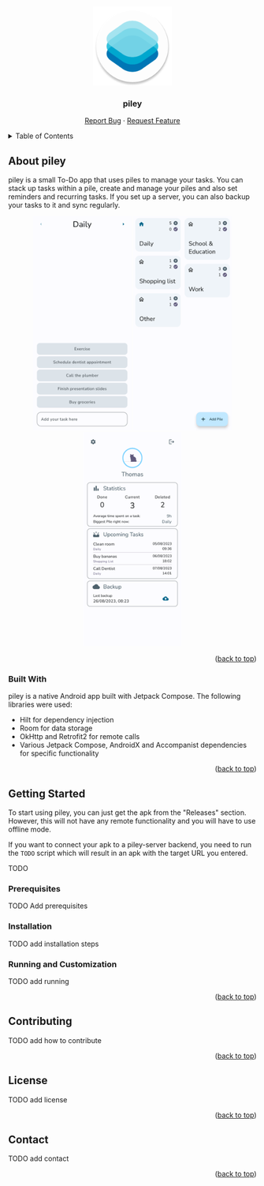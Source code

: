 <a name="readme-top"></a>
<!-- READme template from: https://github.com/othneildrew/Best-README-Template
 MIT License Copyright (c) 2021 Othneil Drew -->


<br />
<div align="center">
  <a href="https://github.com/justdeko/piley">
    <img src="app/src/main/res/mipmap-xxxhdpi/ic_launcher_round.webp" alt="Logo" width="160" height="160">
  </a>

<h3 align="center">piley</h3>

  <p align="center">
    <a href="https://github.com/justdeko/piley/issues">Report Bug</a>
    ·
    <a href="https://github.com/justdeko/piley/issues">Request Feature</a>
  </p>
</div>



<!-- TABLE OF CONTENTS -->
<details>
  <summary>Table of Contents</summary>
  <ol>
    <li>
      <a href="#about-piley">About piley</a>
      <ul>
        <li><a href="#tools-used">Tools used</a></li>
      </ul>
    </li>
    <li>
      <a href="#getting-started">Getting Started</a>
      <ul>
        <li><a href="#prerequisites">Prerequisites</a></li>
        <li><a href="#installation">Installation</a></li>
        <li><a href="#running-and-customization">Running and Customization</a></li>
      </ul>
    </li>
    <li><a href="#contributing">Contributing</a></li>
    <li><a href="#license">License</a></li>
    <li><a href="#contact">Contact</a></li>
  </ol>
</details>

## About piley

piley is a small To-Do app that uses piles to manage your tasks. You can stack up tasks within a
pile, create and manage your piles and also set reminders and recurring tasks. If you set up a
server, you can also backup your tasks to it and sync regularly.

<div align="center">
  <p>
    <img src="app/src/main/res/drawable/pile_screen_demo.png" width="200" />
    <img src="app/src/main/res/drawable/pile_overview_screen_demo.png" width="200" /> 
    <img src="app/src/main/res/drawable/profile_screen_demo.png" width="200" />
  </p>
</div>

<p align="right">(<a href="#readme-top">back to top</a>)</p>

### Built With

piley is a native Android app built with Jetpack Compose. The following libraries were used:

* Hilt for dependency injection
* Room for data storage
* OkHttp and Retrofit2 for remote calls
* Various Jetpack Compose, AndroidX and Accompanist dependencies for specific functionality

<p align="right">(<a href="#readme-top">back to top</a>)</p>

## Getting Started

To start using piley, you can just get the apk from the "Releases" section. However, this will not
have any remote functionality and you will have to use offline mode.

If you want to connect your apk to a piley-server backend, you need to run the `TODO` script which
will result in an apk with the target URL you entered.

TODO

### Prerequisites

TODO Add prerequisites

### Installation

TODO add installation steps

### Running and Customization

TODO add running

<p align="right">(<a href="#readme-top">back to top</a>)</p>

## Contributing

TODO add how to contribute

<p align="right">(<a href="#readme-top">back to top</a>)</p>

## License

TODO add license

<p align="right">(<a href="#readme-top">back to top</a>)</p>

## Contact

TODO add contact

<p align="right">(<a href="#readme-top">back to top</a>)</p>
